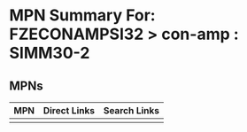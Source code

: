 



# MPN Summary For: FZECONAMPSI32 > con-amp : SIMM30-2

## MPNs
  

|MPN|Direct Links|Search Links|
| :--- | :--- | :--- |
||||
